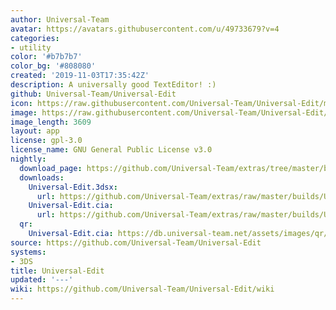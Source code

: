 ```yaml
---
author: Universal-Team
avatar: https://avatars.githubusercontent.com/u/49733679?v=4
categories:
- utility
color: '#b7b7b7'
color_bg: '#808080'
created: '2019-11-03T17:35:42Z'
description: A universally good TextEditor! :)
github: Universal-Team/Universal-Edit
icon: https://raw.githubusercontent.com/Universal-Team/Universal-Edit/master/3DS/app/icon.png
image: https://raw.githubusercontent.com/Universal-Team/Universal-Edit/master/3DS/app/banner.png
image_length: 3609
layout: app
license: gpl-3.0
license_name: GNU General Public License v3.0
nightly:
  download_page: https://github.com/Universal-Team/extras/tree/master/builds/Universal-Edit
  downloads:
    Universal-Edit.3dsx:
      url: https://github.com/Universal-Team/extras/raw/master/builds/Universal-Edit/Universal-Edit.3dsx
    Universal-Edit.cia:
      url: https://github.com/Universal-Team/extras/raw/master/builds/Universal-Edit/Universal-Edit.cia
  qr:
    Universal-Edit.cia: https://db.universal-team.net/assets/images/qr/nightly/universal-edit-cia.png
source: https://github.com/Universal-Team/Universal-Edit
systems:
- 3DS
title: Universal-Edit
updated: '---'
wiki: https://github.com/Universal-Team/Universal-Edit/wiki
---
```


